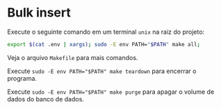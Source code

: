 # Bulk insert

Execute o seguinte comando em um terminal `unix` na raiz do projeto:

```bash
export $(cat .env | xargs); sudo -E env PATH="$PATH" make all;
```

Veja o arquivo `Makefile` para mais comandos.

Execute `sudo -E env PATH="$PATH" make teardown` para encerrar o programa.

Execute `sudo -E env PATH="$PATH" make purge` para apagar o volume de dados do banco de dados.
